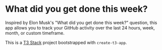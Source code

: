 # What did you get done this week?

Inspired by Elon Musk's "What did you get done this week?" question, this app allows you to track your GitHub activity over the last 24 hours, week, month, or custom timeframe.

This is a [T3 Stack](https://create.t3.gg/) project bootstrapped with `create-t3-app`.
